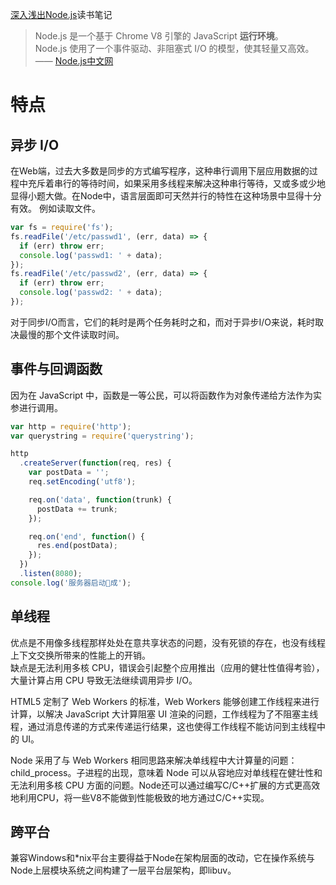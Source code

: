 [深入浅出Node.js](https://book.douban.com/subject/25768396/)读书笔记

> Node.js 是一个基于 Chrome V8 引擎的 JavaScript __运行环境__。   
> Node.js 使用了一个事件驱动、非阻塞式 I/O 的模型，使其轻量又高效。  
> —— [Node.js中文网](http://nodejs.cn/)

# 特点

## 异步 I/O
在Web端，过去大多数是同步的方式编写程序，这种串行调用下层应用数据的过程中充斥着串行的等待时间，如果采用多线程来解决这种串行等待，又或多或少地显得小题大做。在Node中，语言层面即可天然并行的特性在这种场景中显得十分有效。
例如读取文件。

```js
var fs = require('fs');
fs.readFile('/etc/passwd1', (err, data) => {
  if (err) throw err;
  console.log('passwd1: ' + data);
});
fs.readFile('/etc/passwd2', (err, data) => {
  if (err) throw err;
  console.log('passwd2: ' + data);
});
```

对于同步I/O而言，它们的耗时是两个任务耗时之和，而对于异步I/O来说，耗时取决最慢的那个文件读取时间。

## 事件与回调函数

因为在 JavaScript 中，函数是一等公民，可以将函数作为对象传递给方法作为实参进行调用。

```js
var http = require('http');
var querystring = require('querystring');

http
  .createServer(function(req, res) {
    var postData = '';
    req.setEncoding('utf8');

    req.on('data', function(trunk) {
      postData += trunk;
    });

    req.on('end', function() {
      res.end(postData);
    });
  })
  .listen(8080);
console.log('服务器启动􏻞成');
```

## 单线程

优点是不用像多线程那样处处在意共享状态的问题，没有死锁的存在，也没有线程上下文交换所带来的性能上的开销。  
缺点是无法利用多核 CPU，错误会引起整个应用推出（应用的健壮性值得考验），大量计算占用 CPU 导致无法继续调用异步 I/O。

HTML5 定制了 Web Workers 的标准，Web Workers 能够创建工作线程来进行计算，以解决 JavaScript 大计算阻塞 UI 渲染的问题，工作线程为了不阻塞主线程，通过消息传递的方式来传递运行结果，这也使得工作线程不能访问到主线程中的 UI。  

Node 采用了与 Web Workers 相同思路来解决单线程中大计算量的问题：child_process。子进程的出现，意味着 Node 可以从容地应对单线程在健壮性和无法利用多核 CPU 方面的问题。Node还可以通过编写C/C++扩展的方式更高效地利用CPU，将一些V8不能做到性能极致的地方通过C/C++实现。

## 跨平台
兼容Windows和*nix平台主要得益于Node在架构层面的改动，它在操作系统与Node上层模块系统之间构建了一层平台层架构，即libuv。

